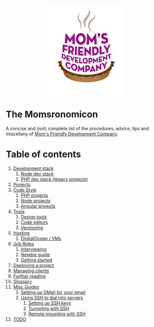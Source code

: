 <p align="center">
	<img src="img/mfdc.png" alt="MFDC loves you, or at least doesn't actively want you to die" width="250"/>
</p>

The Momsronomicon
=================
A concise and (not) complete list of the procedures, advice, tips and miscellany of [Mom's Friendly Development Company](http://mfdc.biz).


Table of contents
=================

1. [Development stack](devstack/)
	1. [Node dev stack](devstack/node.md)
	2. [PHP dev stack (legacy projects)](devstack/php.md)
2. [Projects](projects.md)
3. [Code Style](style/)
	1. [PHP projects](style/php.md)
	2. [Node projects](style/node.md)
	3. [Angular projects](style/angular.md)
4. [Tools](tools/)
	1. [Design tools](tools/design.md)
	2. [Code editors](tools/editors.md)
	3. [Versioning](tools/git.md)
5. [Hosting](hosting/)
	1. [DigitalOcean / VMs](hosting/do.md)
6. [Job Roles](jobs/)
	1. [Interviewing](jobs/interviews.md)
	2. [Newbie guide](jobs/newbie.md)
	3. [Getting started](jobs/getting-started.md)
7. [Deploying a project](deployment.md)
8. [Managing clients](clients.md)
9. [Further reading](further-reading.md)
10. [Glossary](glossary.md)
11. [Misc Guides](guides/)
	1. [Setting up GMail for your email](guides/gmail.md)
	2. [Using SSH to dial into servers](ssh/)
		1. [Setting up SSH keys](ssh/keys.md)
		2. [Tunneling with SSH](ssh/tunneling.md)
		3. [Remote mounting with SSH](ssh/sshfs.md)
12. [TODO](TODO.md)
